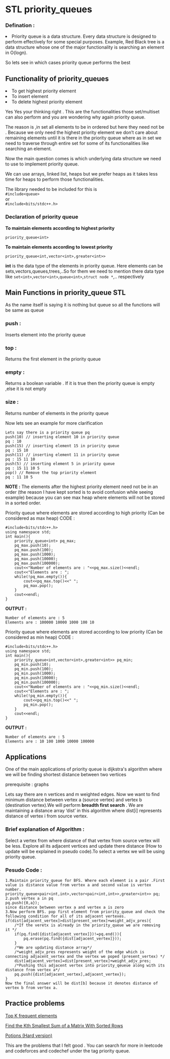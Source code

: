 # STL priority_queues

### Defination : 
<li>Priority queue is a data structure.
Every data structure is designed to perform effectively for some special purposes. Example, Red Black tree is a data structure whose one of the major functionality is searching an element in O(logn).

So lets see in which cases priority queue performs the best
## Functionality of priority_queues
<li>To get highest priority element
<li>To insert element
<li>To delete highest priority element

Yes Yes your thinking right . This are the functionalities those set/multiset can also perform and you are wondering why again priority queue.

The reason is ,in set all elements to be in ordered but here they need not be . Because we only need the highest priority element we don’t care about remaining elements until it is there in the priority queue where as in set we need to traverse through entire set for some of its functionalities like searching an element.

Now the main question comes is which underlying data structure we need to use to implement priority queue.

We can use arrays, linked list, heaps but we prefer heaps as it takes less time for heaps to perform those functionalities.

The library needed to be included for this is<br>
`#include<queue>`<br>
or<br>
`#include<bits/stdc++.h>`

### Declaration of priority queue
**To maintain elements according to highest priority**
```
priority_queue<int>
```

**To maintain elements according to lowest priority**
```
priority_queue<int,vector<int>,greater<int>>
```
**int** is the data type of the elements in priority queue. Here elements can be sets,vectors,queues,trees,..So for them we need to mention there data type like `set<int>`,`vector<int>`,`queue<int>`,`struct node *`,.. respectively

## **Main** Functions in priority_queue STL 
As the name itself is saying it is nothing but queue so all the functions will be same as queue

### push :
Inserts element into the priority queue

### top :
Returns the first element in the priority queue

### empty : 
Returns a boolean variable . If it is true then the priority queue is empty ,else it is not empty

### size : 
Returns number of elements in the priority queue

Now lets see an example for more clarification

```
Lets say there is a priority queue pq 
push(10) // inserting element 10 in priority queue
pq : 10
push(15) // inserting element 15 in priority queue
pq : 15 10
push(11) // inserting element 11 in priority queue
pq : 15 11 10
push(5) // inserting element 5 in priority queue
pq : 15 11 10 5
pop() // Remove the top priority element
pq : 11 10 5
```
**NOTE :** The elements after the highest priority element need not be in an order (the reason I have kept sorted is to avoid confusion while seeing example) because you can see max heap where elements will not be stored in a sorted order.

Priority queue where elements are stored according to high priority (Can be considered as max heap)
CODE : 
```
#include<bits/stdc++.h>
using namespace std;
int main(){
    priority_queue<int> pq_max;
    pq_max.push(10);
    pq_max.push(100);
    pq_max.push(1000);
    pq_max.push(10000);
    pq_max.push(100000);
    cout<<"Number of elements are : "<<pq_max.size()<<endl;
    cout<<"Elements are : ";
    while(!pq_max.empty()){
        cout<<pq_max.top()<<" ";
        pq_max.pop();
    }
    cout<<endl;
}
```
**OUTPUT :** 
```
Number of elements are : 5
Elements are : 100000 10000 1000 100 10
```
Priority queue where elements are stored according to low priority (Can be considered as min heap)
CODE :
```
#include<bits/stdc++.h>
using namespace std;
int main(){
    priority_queue<int,vector<int>,greater<int>> pq_min;
    pq_min.push(10);
    pq_min.push(100);
    pq_min.push(1000);
    pq_min.push(10000);
    pq_min.push(100000);
    cout<<"Number of elements are : "<<pq_min.size()<<endl;
    cout<<"Elements are : ";
    while(!pq_min.empty()){
        cout<<pq_min.top()<<" ";
        pq_min.pop();
    }
    cout<<endl;
}
```
**OUTPUT :** 
```
Number of elements are : 5
Elements are : 10 100 1000 10000 100000
```

## Applications 
One of the main applications of priority queue is dijkstra's algorithm where we will be finding shortest distance between two vertices

prerequisite : graphs

Lets say there are n vertices and m weighted edges. Now we want to find minimum distance between vertex a (source vertex) and vertex b (destination vertex).We will perform **breadth first search** . We are maintaining a distance array ‘dist’ in this algorithm where dist[i] represents distance of vertex i from source vertex.

### Brief explanation of Algorithm :
Select a vertex from where distance of that vertex from source vertex will be less. Explore all its adjacent vertices and update there distance (How to update will be explained in pseudo code).To select a vertex we will be using priority queue.

### Pesudo Code : 
```
1.Maintain priority_queue for BFS. Where each element is a pair .First value is distance value from vertex a and second value is vertex number.
priority_queue<pair<int,int>,vector<pair<int,int>>,greater<int>> pq;
2.push vertex a in pq
pq.push({0,a});
since distance between vertex a and vertex a is zero
3.Now perform BFS. pop first element from priority_queue and check the following condition for all of its adjacent vertexes.
if(dist[adjacent_vertex]>dist[present_vertex]+weight_adjv_pres){
    /*If the veretx is already in the priority_queue we are removing it */
    if(pq.find({dist[adjacent_vertex]})!=pq.end()){
        pq.erase(pq.find({dist[adjacent_vertex]}));
    }
    /*We are updating distance array*/
    /*weight_adjv_pres represents weight of the edge which is connecting adjacent_vertex and the vertex we poped (present_vertex) */
    dist[adjacent_vertex]=dist[present_vertex]+weight_adjv_pres;
    /*Pushing this adjacent vertex into priority_qeueue along with its distance from vertex a*/
    pq.push({dist[adjacent_vertex],adjacent_vertex});
}
Now the final answer will be dist[b] because it denotes distance of vertex b from vertex a.
```

## Practice problems
[Top K frequent elements](https://leetcode.com/problems/top-k-frequent-elements/)

[Find the Kth Smallest Sum of a Matrix With Sorted Rows](https://leetcode.com/problems/find-the-kth-smallest-sum-of-a-matrix-with-sorted-rows/)

[Potions (Hard version)](https://codeforces.com/contest/1526/problem/C2)

This are the problems that I felt good . You can search for more in leetcode and codeforces and codechef under the tag priority queue.

